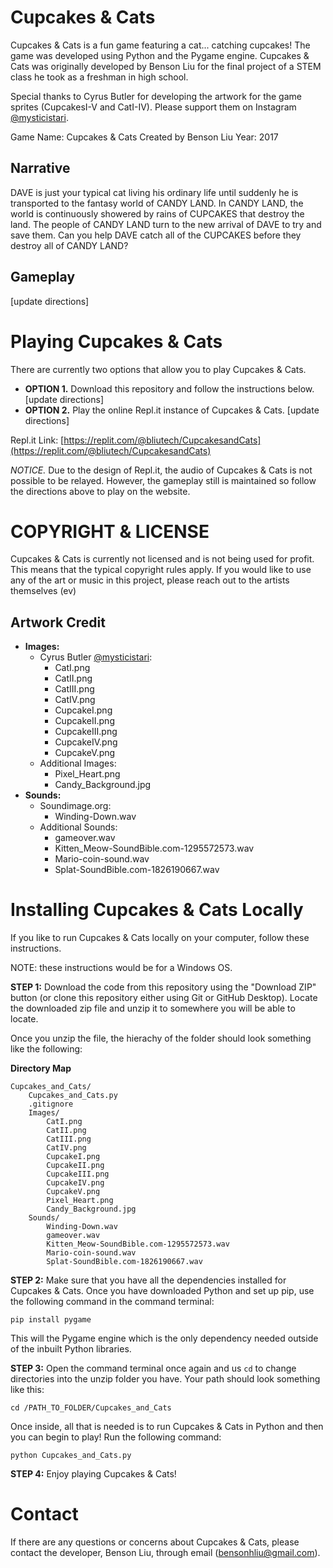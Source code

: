 # Cupcakes & Cats

Cupcakes & Cats is a fun game featuring a cat... catching cupcakes! The game was developed using Python and the Pygame engine. Cupcakes & Cats was originally developed by Benson Liu for the final project of a STEM class he took as a freshman in high school.

Special thanks to Cyrus Butler for developing the artwork for the game sprites (CupcakesI-V and CatI-IV). Please support them on Instagram [@mysticistari](https://www.instagram.com/mysticistari/).

Game Name: Cupcakes & Cats
Created by Benson Liu
Year: 2017

## Narrative

DAVE is just your typical cat living his ordinary life until suddenly he is transported to the fantasy world of CANDY LAND. In CANDY LAND, the world is continuously showered by rains of CUPCAKES that destroy the land. The people of CANDY LAND turn to the new arrival of DAVE to try and save them. Can you help DAVE catch all of the CUPCAKES before they destroy all of CANDY LAND?


## Gameplay
[update directions]


# Playing Cupcakes & Cats
There are currently two options that allow you to play Cupcakes & Cats.
- **OPTION 1.** Download this repository and follow the instructions below.
[update directions]
- **OPTION 2.** Play the online Repl.it instance of Cupcakes & Cats.
[update directions]

Repl.it Link:
[https://replit.com/@bliutech/CupcakesandCats](https://replit.com/@bliutech/CupcakesandCats)

*NOTICE.* Due to the design of Repl.it, the audio of Cupcakes & Cats is not possible to be relayed. However, the gameplay still is maintained so follow the directions above to play on the website.


# COPYRIGHT & LICENSE
Cupcakes & Cats is currently not licensed and is not being used for profit. This means that the typical copyright rules apply. If you would like to use any of the art or music in this project, please reach out to the artists themselves (ev)

## Artwork Credit
- **Images:**
    - Cyrus Butler [@mysticistari](https://www.instagram.com/mysticistari/):
        - CatI.png
        - CatII.png
        - CatIII.png
        - CatIV.png
        - CupcakeI.png
        - CupcakeII.png
        - CupcakeIII.png
        - CupcakeIV.png
        - CupcakeV.png
    - Additional Images:
        - Pixel_Heart.png
        - Candy_Background.jpg
- **Sounds:**
    - Soundimage.org:
        - Winding-Down.wav
    - Additional Sounds:
        - gameover.wav
        - Kitten_Meow-SoundBible.com-1295572573.wav
        - Mario-coin-sound.wav
        - Splat-SoundBible.com-1826190667.wav

# Installing Cupcakes & Cats Locally
If you like to run Cupcakes & Cats locally on your computer, follow these instructions.

NOTE: these instructions would be for a Windows OS.

**STEP 1:**
Download the code from this repository using the "Download ZIP" button (or clone this repository either using Git or GitHub Desktop). Locate the downloaded zip file and unzip it to somewhere you will be able to locate.

Once you unzip the file, the hierachy of the folder should look something like the following:

**Directory Map**
```
Cupcakes_and_Cats/
    Cupcakes_and_Cats.py
    .gitignore
    Images/
        CatI.png
        CatII.png
        CatIII.png
        CatIV.png
        CupcakeI.png
        CupcakeII.png
        CupcakeIII.png
        CupcakeIV.png
        CupcakeV.png
        Pixel_Heart.png
        Candy_Background.jpg
    Sounds/
        Winding-Down.wav
        gameover.wav
        Kitten_Meow-SoundBible.com-1295572573.wav
        Mario-coin-sound.wav
        Splat-SoundBible.com-1826190667.wav
```

**STEP 2:**
Make sure that you have all the dependencies installed for Cupcakes & Cats. Once you have downloaded Python and set up pip, use the following command in the command terminal:
```
pip install pygame
```
This will the Pygame engine which is the only dependency needed outside of the inbuilt Python libraries.

**STEP 3:**
Open the command terminal once again and us ```cd``` to change directories into the unzip folder you have. Your path should look something like this:
```
cd /PATH_TO_FOLDER/Cupcakes_and_Cats
```
Once inside, all that is needed is to run Cupcakes & Cats in Python and then you can begin to play! Run the following command:
```
python Cupcakes_and_Cats.py
```
**STEP 4:**
Enjoy playing Cupcakes & Cats!

# Contact
If there are any questions or concerns about Cupcakes & Cats, please contact the developer, Benson Liu, through email (bensonhliu@gmail.com).

